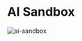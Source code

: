 # AI Sandbox

![ai-sandbox](https://github.com/pannaf/ai-sandbox/assets/18562964/a4c1ec96-6fbe-4a60-be16-8d15eaf55c5a)
